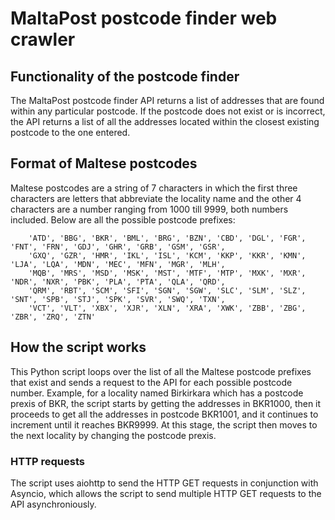 # MaltaPost postcode finder web crawler

## Functionality of the postcode finder
The MaltaPost postcode finder API returns a list of addresses that are found within any particular postcode. If the postcode does not exist or is incorrect, the API returns a list of all the addresses located within the closest existing postcode to the one entered. 

## Format of Maltese postcodes
Maltese postcodes are a string of 7 characters in which the first three characters are letters that abbreviate the locality name and the other 4 characters are a number ranging from 1000 till 9999, both numbers included. Below are all the possible postcode prefixes:

```
    'ATD', 'BBG', 'BKR', 'BML', 'BRG', 'BZN', 'CBD', 'DGL', 'FGR', 'FNT', 'FRN', 'GDJ', 'GHR', 'GRB', 'GSM', 'GSR',
    'GXQ', 'GZR', 'HMR', 'IKL', 'ISL', 'KCM', 'KKP', 'KKR', 'KMN', 'LJA', 'LQA', 'MDN', 'MEC', 'MFN', 'MGR', 'MLH',
    'MQB', 'MRS', 'MSD', 'MSK', 'MST', 'MTF', 'MTP', 'MXK', 'MXR', 'NDR', 'NXR', 'PBK', 'PLA', 'PTA', 'QLA', 'QRD',
    'QRM', 'RBT', 'SCM', 'SFI', 'SGN', 'SGW', 'SLC', 'SLM', 'SLZ', 'SNT', 'SPB', 'STJ', 'SPK', 'SVR', 'SWQ', 'TXN',
    'VCT', 'VLT', 'XBX', 'XJR', 'XLN', 'XRA', 'XWK', 'ZBB', 'ZBG', 'ZBR', 'ZRQ', 'ZTN'
```

## How the script works
This Python script loops over the list of all the Maltese postcode prefixes that exist and sends a request to the API for each possible postcode number. Example, for a locality named Birkirkara which has a postcode prexis of BKR, the script starts by getting the addresses in BKR1000, then it proceeds to get all the addresses in postcode BKR1001, and it continues to increment until it reaches BKR9999. At this stage, the script then moves to the next locality by changing the postcode prexis.

### HTTP requests
The script uses aiohttp to send the HTTP GET requests in conjunction with Asyncio, which allows the script to send multiple HTTP GET requests to the API asynchroniously.
